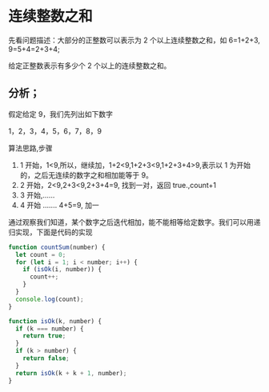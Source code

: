 # 连续整数之和

先看问题描述：大部分的正整数可以表示为 2 个以上连续整数之和，如 6=1+2+3,
9=5+4=2+3+4;

给定正整数表示有多少个 2 个以上的连续整数之和。

## 分析；

假定给定 9，我们先列出如下数字

1，2，3，4，5，6，7，8，9

算法思路,步骤

1.  1 开始，1<9,所以，继续加，1+2<9,1+2+3<9,1+2+3+4>9,表示以 1 为开始的，之后无连续的数字之和相加能等于 9。
2.  2 开始，2<9,2+3<9,2+3+4=9, 找到一对，返回 true.,count+1
3.  3 开始,......
4.  4 开始 ....... 4+5=9, 加一

通过观察我们知道，某个数字之后迭代相加，能不能相等给定数字。我们可以用递归实现，下面是代码的实现

```js
function countSum(number) {
  let count = 0;
  for (let i = 1; i < number; i++) {
    if (isOk(i, number)) {
      count++;
    }
  }
  console.log(count);
}

function isOk(k, number) {
  if (k === number) {
    return true;
  }
  if (k > number) {
    return false;
  }
  return isOk(k + k + 1, number);
}
```
